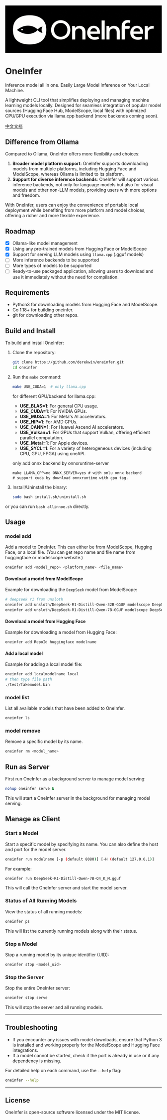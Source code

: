 ![](./assets/logos/oneinferlogo-long.png)

# OneInfer 

Inference model all in one. Easily Large Model Inference on Your Local Machine.

A lightweight CLI tool that simplifies deploying and managing machine learning models locally. Designed for seamless integration of popular model sources (Hugging Face Hub, ModelScope, local files) with optimized CPU/GPU execution via llama.cpp backend (more backends coming soon).

[中文文档](./readme_zh.md)

## Difference from Ollama

Compared to Ollama, OneInfer offers more flexibility and choices:

1. **Broader model platform support**: OneInfer supports downloading models from multiple platforms, including Hugging Face and ModelScope, whereas Ollama is limited to its platform.
2. **Support for diverse inference backends**: OneInfer will support various inference backends, not only for language models but also for visual models and other non-LLM models, providing users with more options and freedom.

With OneInfer, users can enjoy the convenience of portable local deployment while benefiting from more platform and model choices, offering a richer and more flexible experience.

## Roadmap
- [x] Ollama-like model management
- [x] Using any pre-trained models from Hugging Face or ModelScope
- [x] Support for serving LLM models using `llama.cpp` (.gguf models)
- [ ] More inference backends to be supported
- [ ] More types of models to be supported
- [ ] Ready-to-use packaged application, allowing users to download and use it immediately without the need for compilation.

## Requirements
- Python3 for downloading models from Hugging Face and ModelScope.
- Go 1.18+ for building oneinfer.
- git for downloading other repos.

## Build and Install
To build and install OneInfer:

1. Clone the repository:
   ```bash
   git clone https://github.com/derekwin/oneinfer.git
   cd oneinfer
   ```
2. Run the `make` command:
   ```bash
   make USE_CUDA=1  # only llama.cpp
   ```

   for different GPU/backend for llama.cpp:
   - **USE_BLAS=1**: For general CPU usage.
   - **USE_CUDA=1**: For NVIDIA GPUs.
   - **USE_MUSA=1**: For Meta's AI accelerators.
   - **USE_HIP=1**: For AMD GPUs.
   - **USE_CANN=1**: For Huawei Ascend AI accelerators.
   - **USE_Vulkan=1**: For GPUs that support Vulkan, offering efficient parallel computation.
   - **USE_Metal=1**: For Apple devices.
   - **USE_SYCL=1**: For a variety of heterogeneous devices (including CPU, GPU, FPGA) using oneAPI.

   only add onnx backend by onnxruntime-server
   ```
   make LLAMA_CPP=no ONNX_SERVER=yes # with onlu onnx backend
   # support cuda by download onnxruntime with gpu tag.
   ```

3. Install/Uninstall the binary:
   ```bash
   sudo bash install.sh/uninstall.sh
   ```

or you can run `bash allinnoe.sh` directly.

## Usage

### model add
Add a model to OneInfer. This can either be from ModelScope, Hugging Face, or a local file.
(You can get repo name and file name from huggingface or modelscope website.)

```bash
oneinfer add <model_repo> <platform_name> <file_name>
```

#### Download a model from ModelScope
Example for downloading the `DeepSeek` model from ModelScope:

```bash
# deepseek r1 from unsloth
oneinfer add unsloth/DeepSeek-R1-Distill-Qwen-32B-GGUF modelscope DeepSeek-R1-Distill-Qwen-32B-Q5_K_M.gguf
oneinfer add unsloth/DeepSeek-R1-Distill-Qwen-7B-GGUF modelscope DeepSeek-R1-Distill-Qwen-7B-Q4_K_M.gguf
```

#### Download a model from Hugging Face
Example for downloading a model from Hugging Face:

```bash
oneinfer add RepoId huggingface modelname
```

#### Add a local model
Example for adding a local model file:

```bash
oneinfer add localmodelname local 
# then type file path
./test/fakemodel.bin
```

### model list
List all available models that have been added to OneInfer.

```bash
oneinfer ls
```

### model remove
Remove a specific model by its name.

```bash
oneinfer rm <model_name>
```

## Run as Server
First run OneInfer as a background server to manage model serving:

```bash
nohup oneinfer serve &
```

This will start a OneInfer server in the background for managing model serving.

## Manage as Client

### Start a Model
Start a specific model by specifying its name. You can also define the host and port for the model server.

```bash
oneinfer run modelname [-p (default 8080)] [-H (default 127.0.0.1)]
```

For example:

```bash
oneinfer run DeepSeek-R1-Distill-Qwen-7B-Q4_K_M.gguf
```

This will call the OneInfer server and start the model server.

### Status of All Running Models
View the status of all running models:

```bash
oneinfer ps
```

This will list the currently running models along with their status.

### Stop a Model
Stop a running model by its unique identifier (UID):

```bash
oneinfer stop <model_uid>
```

### Stop the Server
Stop the entire OneInfer server:

```bash
oneinfer stop serve
```

This will stop the server and all running models.

---

## Troubleshooting

- If you encounter any issues with model downloads, ensure that Python 3 is installed and working properly for the ModelScope and Hugging Face integrations.
- If a model cannot be started, check if the port is already in use or if any dependency is missing.

For detailed help on each command, use the `--help` flag:
```bash
oneinfer --help
```

---

## License
OneInfer is open-source software licensed under the MIT license.